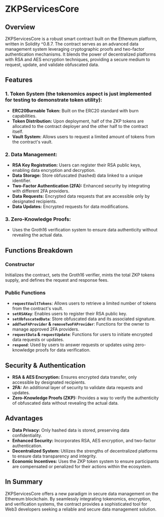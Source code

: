 # ZKPServicesCore

## Overview
ZKPServicesCore is a robust smart contract built on the Ethereum platform, written in Solidity ^0.8.7. The contract serves as an advanced data management system leveraging cryptographic proofs and two-factor authentication mechanisms. It blends the power of decentralized platforms with RSA and AES encryption techniques, providing a secure medium to request, update, and validate obfuscated data.

## Features
### 1. Token System (the tokenomics aspect is just implemented for testing to demonstrate token utility):
- **ERC20Burnable Token:** Built on the ERC20 standard with burn capabilities.
- **Token Distribution:** Upon deployment, half of the ZKP tokens are allocated to the contract deployer and the other half to the contract itself.
- **Vault System:** Allows users to request a limited amount of tokens from the contract's vault.

### 2. Data Management:
- **RSA Key Registration:** Users can register their RSA public keys, enabling data encryption and decryption.
- **Data Storage:** Store obfuscated (hashed) data linked to a unique identifier.
- **Two-Factor Authentication (2FA):** Enhanced security by integrating with different 2FA providers.
- **Data Requests:** Encrypted data requests that are accessible only by designated recipients.
- **Data Updates:** Encrypted requests for data modifications.

### 3. Zero-Knowledge Proofs:
- Uses the Groth16 verification system to ensure data authenticity without revealing the actual data.

## Functions Breakdown

### Constructor
Initializes the contract, sets the Groth16 verifier, mints the total ZKP tokens supply, and defines the request and response fees.

### Public Functions
- **`requestVaultTokens`**: Allows users to retrieve a limited number of tokens from the contract's vault.
- **`setRSAKey`**: Enables users to register their RSA public key.
- **`setObfuscatedData`**: Store obfuscated data and its associated signature.
- **`addTwoFAProvider` & `removeTwoFAProvider`**: Functions for the owner to manage approved 2FA providers.
- **`requestData` & `requestUpdate`**: Functions for users to initiate encrypted data requests or updates.
- **`respond`**: Used by users to answer requests or updates using zero-knowledge proofs for data verification.

## Security & Authentication
- **RSA & AES Encryption:** Ensures encrypted data transfer, only accessible by designated recipients.
- **2FA:** An additional layer of security to validate data requests and updates.
- **Zero-Knowledge Proofs (ZKP):** Provides a way to verify the authenticity of obfuscated data without revealing the actual data.

## Advantages
- **Data Privacy:** Only hashed data is stored, preserving data confidentiality.
- **Enhanced Security:** Incorporates RSA, AES encryption, and two-factor authentication.
- **Decentralized System:** Utilizes the strengths of decentralized platforms to ensure data transparency and integrity.
- **Economic Incentives:** Uses the ZKP token system to ensure participants are compensated or penalized for their actions within the ecosystem.

## In Summary
ZKPServicesCore offers a new paradigm in secure data management on the Ethereum blockchain. By seamlessly integrating tokenomics, encryption, and verification systems, the contract provides a sophisticated tool for Web3 developers seeking a reliable and secure data management solution.
